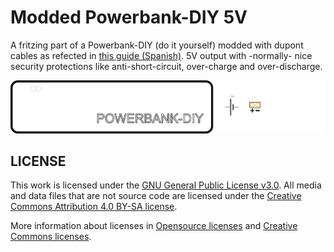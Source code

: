 # Modded Powerbank-DIY 5V
A fritzing part of a Powerbank-DIY (do it yourself) modded with dupont cables as refected in [this guide (Spanish)](https://www.roboteach.es/modificacion-power-bank/). 5V output with -normally- nice security protections like anti-short-circuit, over-charge and over-discharge.

![powerbank-diy](powerbank-diy.png)

## LICENSE

This work is licensed under the [GNU General Public License v3.0](../LICENSE-GPLV30). All media and data files that are not source code are licensed under the [Creative Commons Attribution 4.0 BY-SA license](../LICENSE-CCBYSA40).

More information about licenses in [Opensource licenses](https://opensource.org/licenses/) and [Creative Commons licenses](https://creativecommons.org/licenses/).
